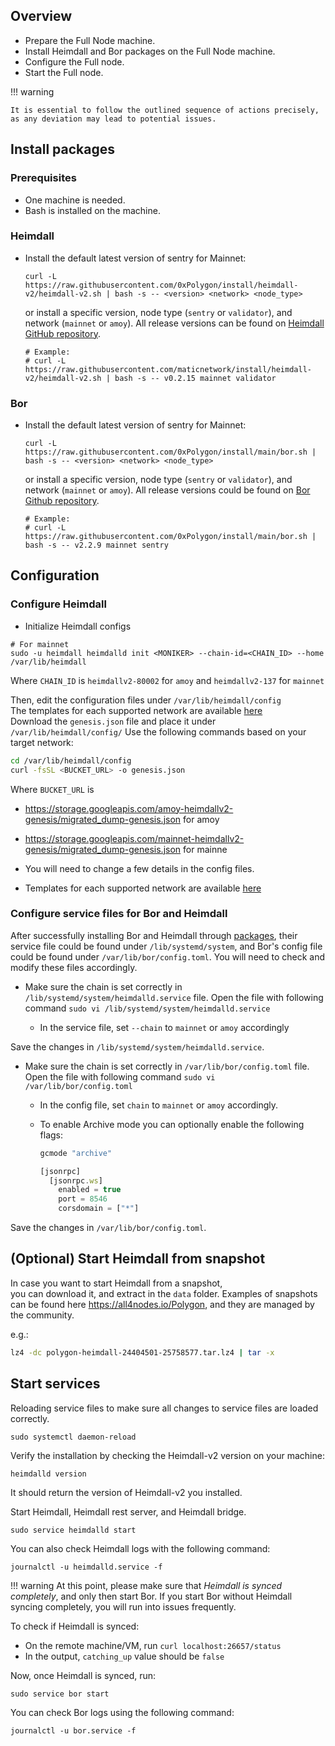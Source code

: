 <!--
---
comments: true
---
-->

## Overview

- Prepare the Full Node machine.
- Install Heimdall and Bor packages on the Full Node machine.
- Configure the Full node.
- Start the Full node.

!!! warning
    
    It is essential to follow the outlined sequence of actions precisely, as any deviation may lead to potential issues.


## Install packages

### Prerequisites

- One machine is needed.
- Bash is installed on the machine.

### Heimdall

- Install the default latest version of sentry for Mainnet:

    ```shell
    curl -L https://raw.githubusercontent.com/0xPolygon/install/heimdall-v2/heimdall-v2.sh | bash -s -- <version> <network> <node_type> 
    ```

    or install a specific version, node type (`sentry` or `validator`), and network (`mainnet` or `amoy`). All release versions can be found on
    [Heimdall GitHub repository](https://github.com/0xPolygon/heimdall-v2/releases).

    ```shell
    # Example:
    # curl -L https://raw.githubusercontent.com/maticnetwork/install/heimdall-v2/heimdall-v2.sh | bash -s -- v0.2.15 mainnet validator
    ```

### Bor

- Install the default latest version of sentry for Mainnet:

    ```shell
    curl -L https://raw.githubusercontent.com/0xPolygon/install/main/bor.sh | bash -s -- <version> <network> <node_type> 
    ```

    or install a specific version, node type (`sentry` or `validator`), and network (`mainnet` or `amoy`). All release versions could be found on
    [Bor Github repository](https://github.com/0xPolygon/bor/releases).

    ```shell
    # Example:
    # curl -L https://raw.githubusercontent.com/0xPolygon/install/main/bor.sh | bash -s -- v2.2.9 mainnet sentry
    ```

## Configuration

### Configure Heimdall

- Initialize Heimdall configs

```shell
# For mainnet
sudo -u heimdall heimdalld init <MONIKER> --chain-id=<CHAIN_ID> --home /var/lib/heimdall
```

Where `CHAIN_ID` is `heimdallv2-80002` for `amoy` and `heimdallv2-137` for `mainnet`

Then, edit the configuration files under `/var/lib/heimdall/config`  
The templates for each supported network are available [here](https://github.com/0xPolygon/heimdall-v2/tree/develop/packaging/templates/config)  
Download the `genesis.json` file and place it under `/var/lib/heimdall/config/`
Use the following commands based on your target network:
```bash
cd /var/lib/heimdall/config
curl -fsSL <BUCKET_URL> -o genesis.json
```

Where `BUCKET_URL` is

- https://storage.googleapis.com/amoy-heimdallv2-genesis/migrated_dump-genesis.json for amoy
- https://storage.googleapis.com/mainnet-heimdallv2-genesis/migrated_dump-genesis.json for mainne


- You will need to change a few details in the config files.  
- Templates for each supported network are available [here](https://github.com/0xPolygon/heimdall-v2/tree/develop/packaging/templates/config)

### Configure service files for Bor and Heimdall

After successfully installing Bor and Heimdall through [packages](#install-packages), their service file could be found under `/lib/systemd/system`, and Bor's config file could be found under `/var/lib/bor/config.toml`.
You will need to check and modify these files accordingly.

- Make sure the chain is set correctly in `/lib/systemd/system/heimdalld.service` file. Open the file with following command `sudo vi /lib/systemd/system/heimdalld.service`

    - In the service file, set `--chain` to `mainnet` or `amoy` accordingly

Save the changes in `/lib/systemd/system/heimdalld.service`.

- Make sure the chain is set correctly in `/var/lib/bor/config.toml` file. Open the file with following command `sudo vi /var/lib/bor/config.toml`

    - In the config file, set `chain` to `mainnet` or `amoy` accordingly.

    - To enable Archive mode you can optionally enable the following flags:

      ```js
      gcmode "archive"

      [jsonrpc]
        [jsonrpc.ws]
          enabled = true
          port = 8546
          corsdomain = ["*"]
      ```

Save the changes in `/var/lib/bor/config.toml`.

## (Optional) Start Heimdall from snapshot

In case you want to start Heimdall from a snapshot,  
you can download it, and extract in the `data` folder.
Examples of snapshots can be found here https://all4nodes.io/Polygon, and they are managed by the community.

e.g.:
```bash
lz4 -dc polygon-heimdall-24404501-25758577.tar.lz4 | tar -x
```

## Start services

Reloading service files to make sure all changes to service files are loaded correctly.

```shell
sudo systemctl daemon-reload
```

Verify the installation by checking the Heimdall-v2 version on your machine:

```bash
heimdalld version
```

It should return the version of Heimdall-v2 you installed.

Start Heimdall, Heimdall rest server, and Heimdall bridge.

```shell
sudo service heimdalld start
```

You can also check Heimdall logs with the following command:

```shell
journalctl -u heimdalld.service -f
```

!!! warning
    At this point, please make sure that *Heimdall is synced completely*, and only then start Bor. If you start Bor without Heimdall syncing completely, you will run into issues frequently.

To check if Heimdall is synced:

- On the remote machine/VM, run `curl localhost:26657/status`
- In the output, `catching_up` value should be `false`

Now, once Heimdall is synced, run:

```shell
sudo service bor start
```

You can check Bor logs using the following command:

```shell
journalctl -u bor.service -f
```
